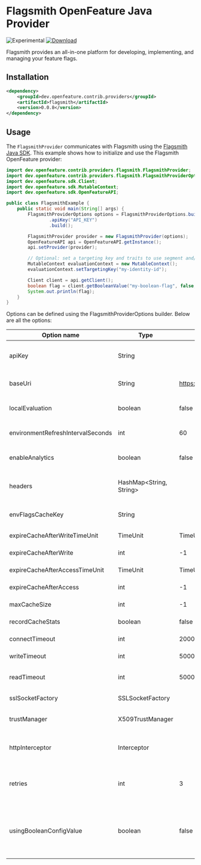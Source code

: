 # Flagsmith OpenFeature Java Provider
![Experimental](https://img.shields.io/badge/experimental-breaking%20changes%20allowed-yellow)
[![Download](https://img.shields.io/maven-central/v/com.flagsmith/flagsmith-java-client)](https://mvnrepository.com/artifact/com.flagsmith/flagsmith-java-client)

Flagsmith provides an all-in-one platform for developing, implementing, and managing your feature flags.

## Installation

<!-- x-release-please-start-version -->

```xml
<dependency>
    <groupId>dev.openfeature.contrib.providers</groupId>
    <artifactId>flagsmith</artifactId>
    <version>0.0.8</version>
</dependency>
```

<!-- x-release-please-end-version -->

## Usage

The `FlagsmithProvider` communicates with Flagsmith using the [Flagsmith Java SDK](https://docs.flagsmith.com/clients/server-side?language=java).
This example shows how to initialize and use the Flagsmith OpenFeature provider:

```java
import dev.openfeature.contrib.providers.flagsmith.FlagsmithProvider;
import dev.openfeature.contrib.providers.flagsmith.FlagsmithProviderOptions;
import dev.openfeature.sdk.Client;
import dev.openfeature.sdk.MutableContext;
import dev.openfeature.sdk.OpenFeatureAPI;

public class FlagsmithExample {
    public static void main(String[] args) {
        FlagsmithProviderOptions options = FlagsmithProviderOptions.builder()
                .apiKey("API_KEY")
                .build();

        FlagsmithProvider provider = new FlagsmithProvider(options);
        OpenFeatureAPI api = OpenFeatureAPI.getInstance();
        api.setProvider(provider);

        // Optional: set a targeting key and traits to use segment and/or identity overrides
        MutableContext evaluationContext = new MutableContext();
        evaluationContext.setTargetingKey("my-identity-id");

        Client client = api.getClient();
        boolean flag = client.getBooleanValue("my-boolean-flag", false, evaluationContext);
        System.out.println(flag);
    }
}
```

Options can be defined using the FlagsmithProviderOptions builder. Below are all the options:

| Option name | Type    | Default   | Description
| ----------- | ------- | --------- | ---------
| apiKey      | String  |  | Your API Token. Note that this is either the `Environment API` key or the `Server Side SDK Token`
| baseUri      | String  | https://edge.api.flagsmith.com/api/v1/ | Override the default Flagsmith API URL if you are self-hosting.
| localEvaluation      | boolean  | false | Controls which mode to run in; [local or remote evaluation](https://docs.flagsmith.com/clients/overview#server-side-sdks).
| environmentRefreshIntervalSeconds      | int  | 60 | Set environment refresh rate when using local evaluation mode
| enableAnalytics      | boolean  | false | Controls whether [Flag Analytics](https://docs.flagsmith.com/advanced-use/flag-analytics) data is sent to the Flagsmith API
| headers      | HashMap<String, String>  |  | Add custom headers which will be sent with each network request to the Flagsmith API.
| envFlagsCacheKey      | String  |  | Enable in-memory caching for the Flagsmith API.
| expireCacheAfterWriteTimeUnit      | TimeUnit  | TimeUnit.MINUTES | The time unit used for cache expiry after write.
| expireCacheAfterWrite      | int  | -1 | The integer time for cache expiry after write.
| expireCacheAfterAccessTimeUnit      | TimeUnit  | TimeUnit.MINUTES | The time unit used for cache expiry after reading.
| expireCacheAfterAccess      | int  | -1 | The integer time for cache expiry after reading.
| maxCacheSize      | int  | -1 | The maximum size of the cache in MB.
| recordCacheStats      | boolean  | false | Whether cache statistics should be recorded.
| connectTimeout      | int  | 2000 | The network timeout in milliseconds.
| writeTimeout      | int  | 5000 | The network timeout in milliseconds when writing.
| readTimeout      | int  | 5000 | The network timeout in milliseconds when reading.
| sslSocketFactory      | SSLSocketFactory  |  | Override the sslSocketFactory.
| trustManager      | X509TrustManager  |  | X509TrustManager used when overriding the sslSocketFactory.
| httpInterceptor      | Interceptor  |  | Add a custom HTTP interceptor in the form of an okhttp3.Interceptor object.
| retries      | int  | 3 | Add a custom com.flagsmith.config.Retry object to configure the backoff / retry configuration.
| usingBooleanConfigValue      | boolean  | false | Determines whether to resolve a feature value as a boolean or use the isFeatureEnabled as the flag itself. These values will be false and true respectively.